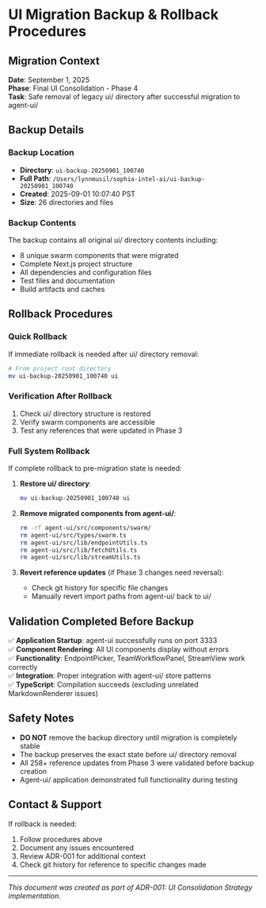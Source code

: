 # UI Migration Backup & Rollback Procedures

## Migration Context
**Date**: September 1, 2025  
**Phase**: Final UI Consolidation - Phase 4  
**Task**: Safe removal of legacy ui/ directory after successful migration to agent-ui/

## Backup Details

### Backup Location
- **Directory**: `ui-backup-20250901_100740`
- **Full Path**: `/Users/lynnmusil/sophia-intel-ai/ui-backup-20250901_100740`
- **Created**: 2025-09-01 10:07:40 PST
- **Size**: 26 directories and files

### Backup Contents
The backup contains all original ui/ directory contents including:
- 8 unique swarm components that were migrated
- Complete Next.js project structure
- All dependencies and configuration files
- Test files and documentation
- Build artifacts and caches

## Rollback Procedures

### Quick Rollback
If immediate rollback is needed after ui/ directory removal:

```bash
# From project root directory
mv ui-backup-20250901_100740 ui
```

### Verification After Rollback
1. Check ui/ directory structure is restored
2. Verify swarm components are accessible
3. Test any references that were updated in Phase 3

### Full System Rollback
If complete rollback to pre-migration state is needed:

1. **Restore ui/ directory**:
   ```bash
   mv ui-backup-20250901_100740 ui
   ```

2. **Remove migrated components from agent-ui/**:
   ```bash
   rm -rf agent-ui/src/components/swarm/
   rm agent-ui/src/types/swarm.ts
   rm agent-ui/src/lib/endpointUtils.ts
   rm agent-ui/src/lib/fetchUtils.ts
   rm agent-ui/src/lib/streamUtils.ts
   ```

3. **Revert reference updates** (if Phase 3 changes need reversal):
   - Check git history for specific file changes
   - Manually revert import paths from agent-ui/ back to ui/

## Validation Completed Before Backup

✅ **Application Startup**: agent-ui successfully runs on port 3333  
✅ **Component Rendering**: All UI components display without errors  
✅ **Functionality**: EndpointPicker, TeamWorkflowPanel, StreamView work correctly  
✅ **Integration**: Proper integration with agent-ui/ store patterns  
✅ **TypeScript**: Compilation succeeds (excluding unrelated MarkdownRenderer issues)

## Safety Notes

- **DO NOT** remove the backup directory until migration is completely stable
- The backup preserves the exact state before ui/ directory removal
- All 258+ reference updates from Phase 3 were validated before backup creation
- Agent-ui/ application demonstrated full functionality during testing

## Contact & Support

If rollback is needed:
1. Follow procedures above
2. Document any issues encountered
3. Review ADR-001 for additional context
4. Check git history for reference to specific changes made

---
*This document was created as part of ADR-001: UI Consolidation Strategy implementation.*